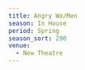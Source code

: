```yaml
---
title: Angry Wo/Men
season: In House
period: Spring
season_sort: 290
venue:
  - New Theatre
---
```



